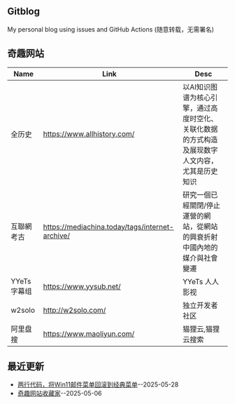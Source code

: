 ## Gitblog
My personal blog using issues and GitHub Actions (随意转载，无需署名)
## 奇趣网站
| Name | Link | Desc | 
 | ---- | ---- | ---- |
| 全历史 | https://www.allhistory.com/ | 以AI知识图谱为核心引擎，通过高度时空化、关联化数据的方式构造及展现数字人文内容，尤其是历史知识 |
| 互聯網考古 | https://mediachina.today/tags/internet-archive/ | 研究一個已經關閉/停止運營的網站，從網站的興衰折射中國內地的媒介與社會變遷 |
| YYeTs 字幕组 | https://www.yysub.net/ | YYeTs 人人影视|字幕组官方站 |
| w2solo | http://w2solo.com/ | 独立开发者社区 |
|  阿里盘搜 | https://www.maoliyun.com/ |  猫狸云,猫狸云搜索 |
## 最近更新
- [两行代码，将Win11邮件菜单回滚到经典菜单](https://github.com/dotneteye/myblog/issues/2)--2025-05-28
- [奇趣网站收藏家](https://github.com/dotneteye/myblog/issues/1)--2025-05-06
